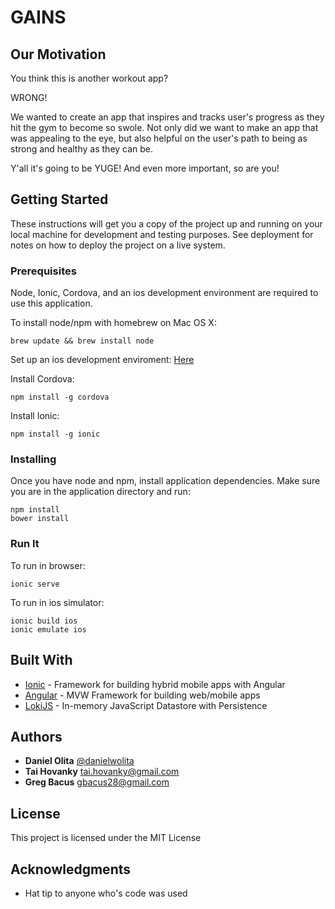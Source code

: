 # GAINS

## Our Motivation

You think this is another workout app?

WRONG!

We wanted to create an app that inspires and tracks user's progress as they hit the gym to become so swole. Not only did we want to make an app that was appealing to the eye, but also helpful on the user's path to being as strong and healthy as they can be.

Y'all it's going to be YUGE! And even more important, so are you!

## Getting Started

These instructions will get you a copy of the project up and running on your local machine for development and testing purposes. See deployment for notes on how to deploy the project on a live system.

### Prerequisites

Node, Ionic, Cordova, and an ios development environment are required to use this application.

To install node/npm with homebrew on Mac OS X:

```
brew update && brew install node
```

Set up an ios development enviroment:
[Here](http://cordova.apache.org/docs/en/latest/guide/platforms/ios/index.html)

Install Cordova:

```
npm install -g cordova
```

Install Ionic:

```
npm install -g ionic
```

### Installing

Once you have node and npm, install application dependencies.
Make sure you are in the application directory and run:

```
npm install
bower install
```

### Run It

To run in browser:

```
ionic serve
```

To run in ios simulator:

```
ionic build ios
ionic emulate ios
```


## Built With

* [Ionic](https://ionicframework.com) - Framework for building hybrid mobile apps with Angular
* [Angular](https://angularjs.org/) - MVW Framework for building web/mobile apps
* [LokiJS](http://lokijs.org/) - In-memory JavaScript Datastore with Persistence

## Authors

* **Daniel Olita** [@danielwolita](https://twitter.com/danielwolita)
* **Tai Hovanky** [tai.hovanky@gmail.com](tai.hovanky@gmail.com)
* **Greg Bacus** [gbacus28@gmail.com](gbacus28@gmail.com)

## License

This project is licensed under the MIT License

## Acknowledgments

* Hat tip to anyone who's code was used
